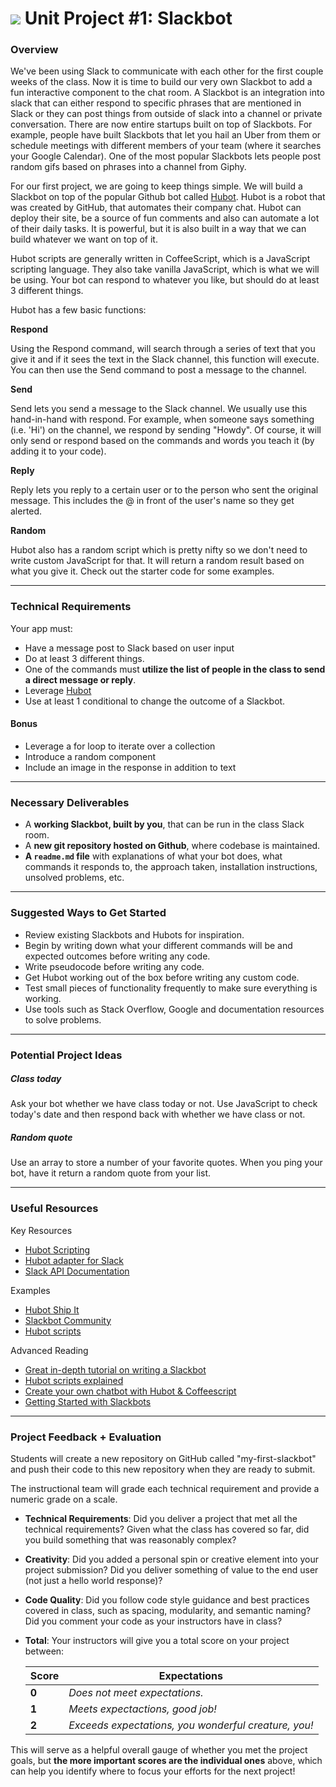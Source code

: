 # ![](https://ga-dash.s3.amazonaws.com/production/assets/logo-9f88ae6c9c3871690e33280fcf557f33.png) Unit Project #1: Slackbot

### Overview

We've been using Slack to communicate with each other for the first couple weeks of the class. Now it is time to build our very own Slackbot to add a fun interactive component to the chat room. A Slackbot is an integration into slack that can either respond to specific phrases that are mentioned in Slack or they can post things from outside of slack into a channel or private conversation. There are now entire startups built on top of Slackbots. For example, people have built Slackbots that let you hail an Uber from them or schedule meetings with different members of your team (where it searches your Google Calendar). One of the most popular Slackbots lets people post random gifs based on phrases into a channel from Giphy.

For our first project, we are going to keep things simple. We will build a Slackbot on top of the popular Github bot called [Hubot](https://github.com/slackhq/hubot-slack). Hubot is a robot that was created by GitHub, that automates their company chat. Hubot can deploy their site, be a source of fun comments and also can automate a lot of their daily tasks. It is powerful, but it is also built in a way that we can build whatever we want on top of it.

Hubot scripts are generally written in CoffeeScript, which is a JavaScript scripting language. They also take vanilla JavaScript, which is what we will be using. Your bot can respond to whatever you like, but should do at least 3 different things.

Hubot has a few basic functions:

__Respond__

Using the Respond command, will search through a series of text that you give it and if it sees the text in the Slack channel, this function will execute. You can then use the Send command to post a message to the channel.

__Send__

Send lets you send a message to the Slack channel. We usually use this hand-in-hand with respond. For example, when someone says something (i.e. 'Hi') on the channel, we respond by sending "Howdy". Of course, it will only send or respond based on the commands and words you teach it (by adding it to your code).

__Reply__

Reply lets you reply to a certain user or to the person who sent the original message. This includes the @ in front of the user's name so they get alerted.

__Random__

Hubot also has a random script which is pretty nifty so we don't need to write custom JavaScript for that. It will return a random result based on what you give it. Check out the starter code for some examples.

---

### Technical Requirements

Your app must:

* Have a message post to Slack based on user input
* Do at least 3 different things.
* One of the commands must **utilize the list of people in the class to send a direct message or reply**.
* Leverage [Hubot](https://github.com/slackhq/hubot-slack)
* Use at least 1 conditional to change the outcome of a Slackbot.

#### Bonus

* Leverage a for loop to iterate over a collection
* Introduce a random component
* Include an image in the response in addition to text

---

### Necessary Deliverables

* A **working Slackbot, built by you**, that can be run in the class Slack room.
* A **new git repository hosted on Github**, where codebase is maintained.
* **A ``readme.md`` file** with explanations of what your bot does, what commands it responds to, the approach taken, installation instructions, unsolved problems, etc.

---

### Suggested Ways to Get Started

* Review existing Slackbots and Hubots for inspiration.
* Begin by writing down what your different commands will be and expected outcomes before writing any code.
* Write pseudocode before writing any code.
* Get Hubot working out of the box before writing any custom code.
* Test small pieces of functionality frequently to make sure everything is working.
* Use tools such as Stack Overflow, Google and documentation resources to solve problems.

---

### Potential Project Ideas

##### Class today
Ask your bot whether we have class today or not. Use JavaScript to check today's date and then respond back with whether we have class or not.

##### Random quote
Use an array to store a number of your favorite quotes. When you ping your bot, have it return a random quote from your list.

---

### Useful Resources

Key Resources
* [Hubot Scripting](https://github.com/github/hubot/blob/master/docs/scripting.md)
* [Hubot adapter for Slack](https://github.com/slackhq/hubot-slack)
* [Slack API Documentation](https://api.slack.com/bot-users)

Examples
* [Hubot Ship It](https://github.com/hubot-scripts/hubot-shipit)
* [Slackbot Community](https://api.slack.com/community)
* [Hubot scripts](https://github.com/github/hubot-scripts)

Advanced Reading
* [Great in-depth tutorial on writing a Slackbot](http://www.michikono.com/2015/07/10/in-depth-tutorial-on-writing-a-slackbot/)
* [Hubot scripts explained](http://theprogrammingbutler.com/blog/archives/2011/10/28/hubot-scripts-explained/)
* [Create your own chatbot with Hubot & Coffeescript](http://www.slideshare.net/rscaduto/hubot-talk)
* [Getting Started with Slackbots](http://www.sitepoint.com/getting-started-slack-bots/)

---

### Project Feedback + Evaluation

Students will create a new repository on GitHub called "my-first-slackbot" and push their code to this new repository when they are ready to submit.

The instructional team will grade each technical requirement and provide a numeric grade on a scale.

* __Technical Requirements__: Did you deliver a project that met all the technical requirements? Given what the class has covered so far, did you build something that was reasonably complex?

* __Creativity__: Did you added a personal spin or creative element into your project submission? Did you deliver something of value to the end user (not just a hello world response)?

* __Code Quality__: Did you follow code style guidance and best practices covered in class, such as spacing, modularity, and semantic naming? Did you comment your code as your instructors have in class?

* __Total__: Your instructors will give you a total score on your project between:

    Score | Expectations
    ----- | ------------
    **0** | _Does not meet expectations._
    **1** | _Meets expectactions, good job!_
    **2** | _Exceeds expectations, you wonderful creature, you!_

This will serve as a helpful overall gauge of whether you met the project goals, but __the more important scores are the individual ones__ above, which can help you identify where to focus your efforts for the next project!
